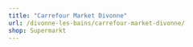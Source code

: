 ```yaml
---
title: "Carrefour Market Divonne"
url: /divonne-les-bains/carrefour-market-divonne/
shop: Supermarkt
---
```

